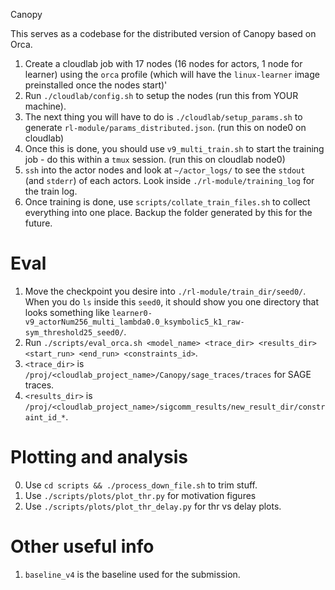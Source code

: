 Canopy

This serves as a codebase for the distributed version of Canopy based on Orca.

1. Create a cloudlab job with 17 nodes (16 nodes for actors, 1 node for learner) using the `orca` profile (which will have the `linux-learner` image preinstalled once the nodes start)'
2. Run `./cloudlab/config.sh` to setup the nodes (run this from YOUR machine).
3. The next thing you will have to do is `./cloudlab/setup_params.sh` to generate `rl-module/params_distributed.json`. (run this on node0 on cloudlab)
4. Once this is done, you should use `v9_multi_train.sh` to start the training job - do this within a `tmux` session. (run this on cloudlab node0)
5. `ssh` into the actor nodes and look at `~/actor_logs/` to see the `stdout` (and `stderr`) of each actors. Look inside `./rl-module/training_log` for the train log.
6. Once training is done,  use `scripts/collate_train_files.sh` to collect everything into one place. Backup the folder generated by this for the future.

# Eval
1. Move the checkpoint you desire into `./rl-module/train_dir/seed0/`. When you do `ls` inside this `seed0`, it should show you one directory that looks something like `learner0-v9_actorNum256_multi_lambda0.0_ksymbolic5_k1_raw-sym_threshold25_seed0/`.
2. Run `./scripts/eval_orca.sh <model_name> <trace_dir> <results_dir> <start_run> <end_run> <constraints_id>`.
3. `<trace_dir>` is `/proj/<cloudlab_project_name>/Canopy/sage_traces/traces` for SAGE traces.
4. `<results_dir>` is `/proj/<cloudlab_project_name>/sigcomm_results/new_result_dir/constraint_id_*`.

# Plotting and analysis
0. Use `cd scripts && ./process_down_file.sh` to trim stuff.
1. Use `./scripts/plots/plot_thr.py` for motivation figures
2. Use `./scripts/plots/plot_thr_delay.py` for thr vs delay plots.

# Other useful info
1. `baseline_v4` is the baseline used for the submission.
